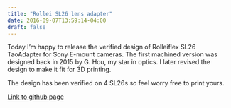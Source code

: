 ```yaml
---
title: "Rollei SL26 lens adapter"
date: 2016-09-07T13:59:14-04:00
draft: false
---
```

Today I’m happy to release the verified design of Rolleiflex SL26 TaoAdapter for Sony E-mount cameras. The first machined version was designed back in 2015 by G. Hou, my star in optics. I later revised the design to make it fit for 3D printing.

The design has been verified on 4 SL26s so feel worry free to print yours.

[Link to github page](https://github.com/taomaker/TaoAdapter-Rollei-SL26)
